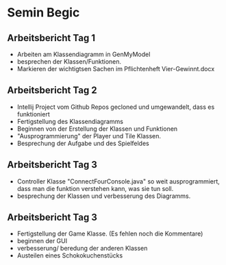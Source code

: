 
# Semin Begic

## Arbeitsbericht Tag 1 

 * Arbeiten am Klassendiagramm in GenMyModel 
 * besprechen der Klassen/Funktionen. 
 * Markieren der wichtigtsen Sachen im Pflichtenheft Vier-Gewinnt.docx

## Arbeitsbericht Tag 2

 * Intellij Project vom Github Repos gecloned und umgewandelt, dass es funktioniert
 * Fertigstellung des Klassendiagramms
 * Beginnen von der Erstellung der Klassen und Funktionen 
 * "Ausprogrammierung" der Player und Tile Klassen.
 * Besprechung der Aufgabe und des Spielfeldes

## Arbeitsbericht Tag 3

 * Controller Klasse "ConnectFourConsole.java" so weit ausprogrammiert, dass man die funktion verstehen kann, was sie tun soll.
 * besprechung der Klassen und verbesserung des Diagramms. 

## Arbeitsbericht Tag 3

 * Fertigstellung der Game Klasse. (Es fehlen noch die Kommentare)
 * beginnen der GUI 
 * verbesserung/ beredung der anderen Klassen
 * Austeilen eines Schokokuchenstücks

